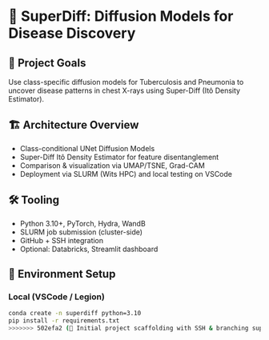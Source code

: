 
# 🧬 SuperDiff: Diffusion Models for Disease Discovery

## 🎯 Project Goals
Use class-specific diffusion models for Tuberculosis and Pneumonia to uncover disease patterns in chest X-rays using Super-Diff (Itô Density Estimator).

## 🏗️ Architecture Overview
- Class-conditional UNet Diffusion Models
- Super-Diff Itô Density Estimator for feature disentanglement
- Comparison & visualization via UMAP/TSNE, Grad-CAM
- Deployment via SLURM (Wits HPC) and local testing on VSCode

## 🛠️ Tooling
- Python 3.10+, PyTorch, Hydra, WandB
- SLURM job submission (cluster-side)
- GitHub + SSH integration
- Optional: Databricks, Streamlit dashboard

## 🔧 Environment Setup

### Local (VSCode / Legion)
```bash
conda create -n superdiff python=3.10
pip install -r requirements.txt
>>>>>>> 502efa2 (🔧 Initial project scaffolding with SSH & branching support)
